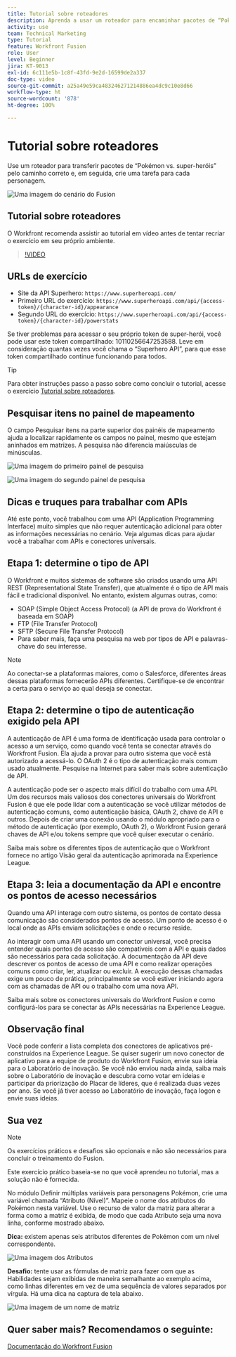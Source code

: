 ```yaml
---
title: Tutorial sobre roteadores
description: Aprenda a usar um roteador para encaminhar pacotes de “Pokémon vs. super-heróis” pelo caminho correto no  [!DNL Adobe Workfront Fusion].
activity: use
team: Technical Marketing
type: Tutorial
feature: Workfront Fusion
role: User
level: Beginner
jira: KT-9013
exl-id: 6c111e5b-1c8f-43fd-9e2d-16599de2a337
doc-type: video
source-git-commit: a25a49e59ca483246271214886ea4dc9c10e8d66
workflow-type: ht
source-wordcount: '878'
ht-degree: 100%

---
```


# Tutorial sobre roteadores

Use um roteador para transferir pacotes de “Pokémon vs. super-heróis” pelo caminho correto e, em seguida, crie uma tarefa para cada personagem.

![Uma imagem do cenário do Fusion](assets/universal-connectors-and-routing-2.png)

## Tutorial sobre roteadores

O Workfront recomenda assistir ao tutorial em vídeo antes de tentar recriar o exercício em seu próprio ambiente.

>[!VIDEO](https://video.tv.adobe.com/v/335272/?quality=12&learn=on)

## URLs de exercício

* Site da API Superhero: `https://www.superheroapi.com/`
* Primeiro URL do exercício: `https://www.superheroapi.com/api/{access-token}/{character-id}/appearance`
* Segundo URL do exercício: `https://www.superheroapi.com/api/{access-token}/{character-id}/powerstats`

Se tiver problemas para acessar o seu próprio token de super-herói, você pode usar este token compartilhado: 10110256647253588. Leve em consideração quantas vezes você chama o “Superhero API”, para que esse token compartilhado continue funcionando para todos.

>[!TIP]
>
>Para obter instruções passo a passo sobre como concluir o tutorial, acesse o exercício [Tutorial sobre roteadores](https://experienceleague.adobe.com/docs/workfront-learn/tutorials-workfront/fusion/exercises/routers.html?lang=pt-BR).


## Pesquisar itens no painel de mapeamento

O campo Pesquisar itens na parte superior dos painéis de mapeamento ajuda a localizar rapidamente os campos no painel, mesmo que estejam aninhados em matrizes. A pesquisa não diferencia maiúsculas de minúsculas.

![Uma imagem do primeiro painel de pesquisa](assets/universal-connectors-and-routing-3.png)

![Uma imagem do segundo painel de pesquisa](assets/universal-connectors-and-routing-4.png)

## Dicas e truques para trabalhar com APIs

Até este ponto, você trabalhou com uma API (Application Programming Interface) muito simples que não requer autenticação adicional para obter as informações necessárias no cenário. Veja algumas dicas para ajudar você a trabalhar com APIs e conectores universais.

## Etapa 1: determine o tipo de API

O Workfront e muitos sistemas de software são criados usando uma API REST (Representational State Transfer), que atualmente é o tipo de API mais fácil e tradicional disponível. No entanto, existem algumas outras, como:

* SOAP (Simple Object Access Protocol) (a API de prova do Workfront é baseada em SOAP)
* FTP (File Transfer Protocol)
* SFTP (Secure File Transfer Protocol)
* Para saber mais, faça uma pesquisa na web por tipos de API e palavras-chave do seu interesse.

>[!NOTE]
>
>Ao conectar-se a plataformas maiores, como o Salesforce, diferentes áreas dessas plataformas fornecerão APIs diferentes. Certifique-se de encontrar a certa para o serviço ao qual deseja se conectar.

## Etapa 2: determine o tipo de autenticação exigido pela API

A autenticação de API é uma forma de identificação usada para controlar o acesso a um serviço, como quando você tenta se conectar através do Workfront Fusion. Ela ajuda a provar para outro sistema que você está autorizado a acessá-lo. O OAuth 2 é o tipo de autenticação mais comum usado atualmente. Pesquise na Internet para saber mais sobre autenticação de API.

A autenticação pode ser o aspecto mais difícil do trabalho com uma API. Um dos recursos mais valiosos dos conectores universais do Workfront Fusion é que ele pode lidar com a autenticação se você utilizar métodos de autenticação comuns, como autenticação básica, OAuth 2, chave de API e outros. Depois de criar uma conexão usando o módulo apropriado para o método de autenticação (por exemplo, OAuth 2), o Workfront Fusion gerará chaves de API e/ou tokens sempre que você quiser executar o cenário.

Saiba mais sobre os diferentes tipos de autenticação que o Workfront fornece no artigo Visão geral da autenticação aprimorada na Experience League.

## Etapa 3: leia a documentação da API e encontre os pontos de acesso necessários

Quando uma API interage com outro sistema, os pontos de contato dessa comunicação são considerados pontos de acesso. Um ponto de acesso é o local onde as APIs enviam solicitações e onde o recurso reside.

Ao interagir com uma API usando um conector universal, você precisa entender quais pontos de acesso são compatíveis com a API e quais dados são necessários para cada solicitação. A documentação da API deve descrever os pontos de acesso de uma API e como realizar operações comuns como criar, ler, atualizar ou excluir. A execução dessas chamadas exige um pouco de prática, principalmente se você estiver iniciando agora com as chamadas de API ou o trabalho com uma nova API.

Saiba mais sobre os conectores universais do Workfront Fusion e como configurá-los para se conectar às APIs necessárias na Experience League.

## Observação final

Você pode conferir a lista completa dos conectores de aplicativos pré-construídos na Experience League. Se quiser sugerir um novo conector de aplicativo para a equipe de produto do Workfront Fusion, envie sua ideia para o Laboratório de inovação. Se você não enviou nada ainda, saiba mais sobre o Laboratório de inovação e descubra como votar em ideias e participar da priorização do Placar de líderes, que é realizada duas vezes por ano. Se você já tiver acesso ao Laboratório de inovação, faça logon e envie suas ideias.

## Sua vez

>[!NOTE]
>
>Os exercícios práticos e desafios são opcionais e não são necessários para concluir o treinamento do Fusion.

Este exercício prático baseia-se no que você aprendeu no tutorial, mas a solução não é fornecida.

No módulo Definir múltiplas variáveis para personagens Pokémon, crie uma variável chamada “Atributo (Nível)”. Mapeie o nome dos atributos do Pokémon nesta variável. Use o recurso de valor da matriz para alterar a forma como a matriz é exibida, de modo que cada Atributo seja uma nova linha, conforme mostrado abaixo.

**Dica:** existem apenas seis atributos diferentes de Pokémon com um nível correspondente.

![Uma imagem dos Atributos](assets/universal-connectors-and-routing-5.png)

**Desafio:** tente usar as fórmulas de matriz para fazer com que as Habilidades sejam exibidas de maneira semalhante ao exemplo acima, como linhas diferentes em vez de uma sequência de valores separados por vírgula. Há uma dica na captura de tela abaixo.

![Uma imagem de um nome de matriz](assets/universal-connectors-and-routing-6.png)

## Quer saber mais? Recomendamos o seguinte:

[Documentação do Workfront Fusion](https://experienceleague.adobe.com/docs/workfront/using/adobe-workfront-fusion/workfront-fusion-2.html?lang=br)
